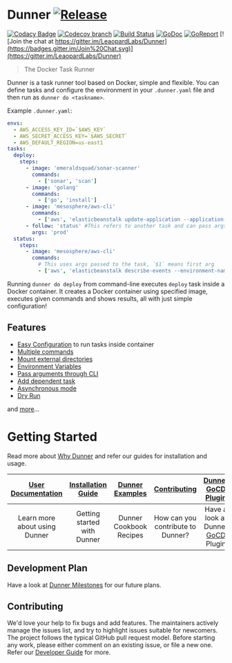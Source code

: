 # Dunner [![Release](https://img.shields.io/github/release/leopardslab/dunner.svg)](https://img.shields.io/github/release/leopardslab/dunner.svg)

[![Codacy Badge](https://api.codacy.com/project/badge/Grade/b2275e331d2745dc9527d45efbbf2da2)](https://app.codacy.com/app/Leopardslab/dunner?utm_source=github.com&utm_medium=referral&utm_content=leopardslab/dunner&utm_campaign=Badge_Grade_Dashboard)
[![Codecov branch](https://img.shields.io/codecov/c/github/leopardslab/dunner/master.svg)](https://codecov.io/gh/leopardslab/dunner)
[![Build Status](https://travis-ci.org/leopardslab/Dunner.svg?branch=master)](https://travis-ci.org/leopardslab/Dunner)
[![GoDoc](https://godoc.org/github.com/leopardslab/dunner?status.svg)](https://godoc.org/github.com/leopardslab/dunner)
[![GoReport](https://goreportcard.com/badge/github.com/leopardslab/dunner)](https://goreportcard.com/report/github.com/leopardslab/dunner)
[![Join the chat at https://gitter.im/LeaopardLabs/Dunner](https://badges.gitter.im/Join%20Chat.svg)](https://gitter.im/LeaopardLabs/Dunner)

> The Docker Task Runner

Dunner is a task runner tool based on Docker, simple and flexible. You can define tasks and configure the environment in your `.dunner.yaml` file and then run as `dunner do <taskname>`.

Example `.dunner.yaml`:

```yaml
envs:
  - AWS_ACCESS_KEY_ID=`$AWS_KEY`
  - AWS_SECRET_ACCESS_KEY=`$AWS_SECRET`
  - AWS_DEFAULT_REGION=us-east1
tasks:
  deploy:
    steps:
      - image: 'emeraldsquad/sonar-scanner'
        commands:
          - ['sonar', 'scan']
      - image: 'golang'
        commands:
          - ['go', 'install']
      - image: 'mesosphere/aws-cli'
        commands:
          - ['aws', 'elasticbeanstalk update-application --application-name myapp']
      - follow: 'status' #This refers to another task and can pass args too
        args: 'prod'
  status:
    steps:
      - image: 'mesosphere/aws-cli'
        commands:
          # This uses args passed to the task, `$1` means first arg
          - ['aws', 'elasticbeanstalk describe-events --environment-name $1']
```

Running `dunner do deploy` from command-line executes `deploy` task inside a Docker container. It creates a Docker container using specified image, executes given commands and shows results, all with just simple configuration!


## Features

* [Easy Configuration](https://github.com/leopardslab/dunner/wiki/User-Guide#how-to-write-a-dunner-file) to run tasks inside container
* [Multiple commands](https://github.com/leopardslab/dunner/wiki/User-Guide#multiple-commands)
* [Mount external directories](https://github.com/leopardslab/dunner/wiki/User-Guide#mounting-external-directories)
* [Environment Variables](https://github.com/leopardslab/dunner/wiki/User-Guide#exporting-environment-variables)
* [Pass arguments through CLI](https://github.com/leopardslab/dunner/wiki/User-Guide#passing-arguments-through-cli)
* [Add dependent task](https://github.com/leopardslab/dunner/wiki/User-Guide#use-a-task-as-a-step-for-another-task)
* [Asynchronous mode](https://github.com/leopardslab/dunner/wiki/User-Guide#asynchronous-mode)
* [Dry Run](https://github.com/leopardslab/dunner/wiki/User-Guide#dry-run)

and [more](https://github.com/leopardslab/dunner/wiki/User-Guide)...

# Getting Started

Read more about [Why Dunner](https://github.com/leopardslab/dunner/wiki/Introduction-to-Dunner) and refer our guides for installation and usage.

| [**User Documentation**](https://github.com/leopardslab/dunner/wiki/User-Guide)     | [**Installation Guide**](https://github.com/leopardslab/dunner/wiki/Installation-Guide)     | [**Dunner Examples**](https://github.com/leopardslab/dunner-cookbook)           | [**Contributing**](https://github.com/leopardslab/dunner/wiki/Developer-Guide)           | [**Dunner GoCD Plugin**](https://github.com/leopardslab/dunner-gocd-plugin#dunner-gocd-plugin)           | 
|:-------------------------------------:|:-------------------------------:|:-----------------------------------:|:---------------------------------------------:| :--------------------------------------:|
| Learn more about using Dunner | Getting started with Dunner | Dunner Cookbook Recipes | How can you contribute to Dunner? | Have a look at Dunner [GoCD](https://www.gocd.org/) Plugin |


## Development Plan

Have a look at [Dunner Milestones](https://github.com/leopardslab/dunner/milestones) for our future plans.


## Contributing

We'd love your help to fix bugs and add features. The maintainers actively manage the issues list, and try to highlight issues suitable for newcomers. The project follows the typical GitHub pull request model. Before starting any work, please either comment on an existing issue, or file a new one. Refer our [Developer Guide](https://github.com/leopardslab/dunner/wiki/Developer-Guide) for more.
